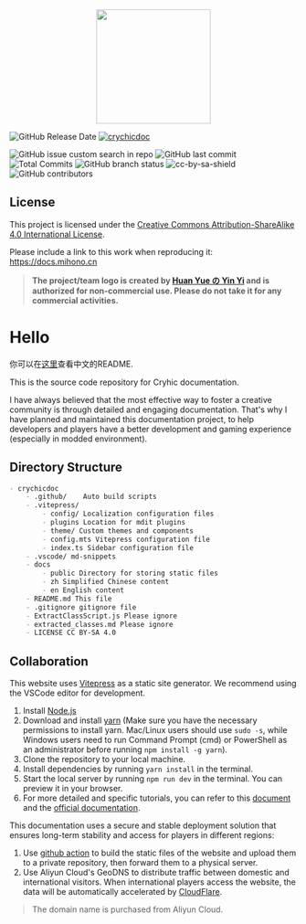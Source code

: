 <div align="center"><img height="200" src="docs/public/logo.png" width="200"/></div>

![GitHub Release Date](https://img.shields.io/github/created-at/CrychicTeam/CrychicDoc) [![crychicdoc](https://img.shields.io/badge/CrychicDoc-Maintaining-green)](https://docs.mihono.cn)


 ![GitHub issue custom search in repo](https://img.shields.io/github/issues/CrychicTeam/CrychicDoc.svg) ![GitHub last commit](https://img.shields.io/github/last-commit/CrychicTeam/CrychicDoc) ![Total Commits](https://img.shields.io/github/commit-activity/t/CrychicTeam/CrychicDoc) ![GitHub branch status](https://img.shields.io/github/check-runs/CrychicTeam/CrychicDoc/main)  ![cc-by-sa-shield](https://img.shields.io/badge/License-CC%20BY--SA%204.0-lightgrey.svg)
![GitHub contributors](https://img.shields.io/github/contributors/CrychicTeam/CrychicDoc)

## License

This project is licensed under the [Creative Commons Attribution-ShareAlike 4.0 International License](LICENSE).

Please include a link to this work when reproducing it: https://docs.mihono.cn

> **The project/team logo is created by [Huan Yue の Yin Yi](https://www.pixiv.net/users/7865026) and is authorized for non-commercial use. Please do not take it for any commercial activities.**

# Hello

你可以在[这里](/README.md)查看中文的README.

This is the source code repository for Cryhic documentation.

I have always believed that the most effective way to foster a creative community is through detailed and engaging documentation. That's why I have planned and maintained this documentation project, to help developers and players have a better development and gaming experience (especially in modded environment).

## Directory Structure

```markdown
- crychicdoc
    - .github/    Auto build scripts
    - .vitepress/
        - config/ Localization configuration files
        - plugins Location for mdit plugins
        - theme/ Custom themes and components
        - config.mts Vitepress configuration file
        - index.ts Sidebar configuration file
    - .vscode/ md-snippets
    - docs
        - public Directory for storing static files
        - zh Simplified Chinese content
        - en English content
    - README.md This file
    - .gitignore gitignore file
    - ExtractClassScript.js Please ignore
    - extracted_classes.md Please ignore
    - LICENSE CC BY-SA 4.0
```

## Collaboration

This website uses [Vitepress](https://vitepress.dev/) as a static site generator. We recommend using the VSCode editor for development.

1. Install [Node.js](https://nodejs.org/en/download/)
2. Download and install [yarn](https://classic.yarnpkg.com/en/docs/install/#windows-stable) (Make sure you have the necessary permissions to install yarn. Mac/Linux users should use `sudo -s`, while Windows users need to run Command Prompt (cmd) or PowerShell as an administrator before running `npm install -g yarn`).
3. Clone the repository to your local machine.
4. Install dependencies by running `yarn install` in the terminal.
5. Start the local server by running `npm run dev` in the terminal. You can preview it in your browser.
6. For more detailed and specific tutorials, you can refer to this [document](https://vitepress.yiov.top/preface.html) and the [official documentation](https://vitepress.dev/en/).

This documentation uses a secure and stable deployment solution that ensures long-term stability and access for players in different regions:
1. Use [github action](.github/workflows/build.yaml) to build the static files of the website and upload them to a private repository, then forward them to a physical server.
2. Use Aliyun Cloud's GeoDNS to distribute traffic between domestic and international visitors. When international players access the website, the data will be automatically accelerated by [CloudFlare](https://cloudflare.com/).

> The domain name is purchased from Aliyun Cloud.